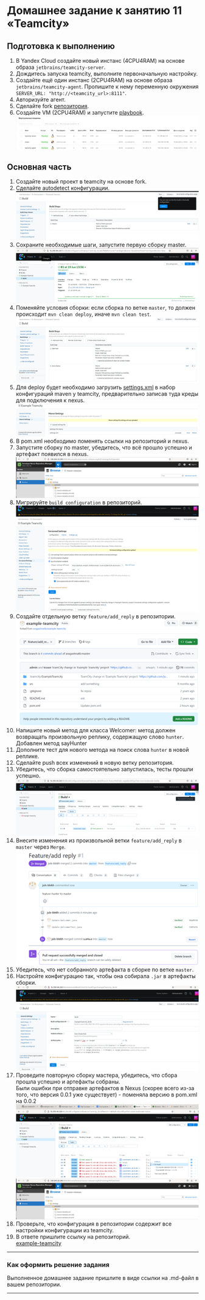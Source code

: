 # Домашнее задание к занятию 11 «Teamcity»

## Подготовка к выполнению

1. В Yandex Cloud создайте новый инстанс (4CPU4RAM) на основе образа `jetbrains/teamcity-server`.
2. Дождитесь запуска teamcity, выполните первоначальную настройку.
3. Создайте ещё один инстанс (2CPU4RAM) на основе образа `jetbrains/teamcity-agent`. Пропишите к нему переменную окружения `SERVER_URL: "http://<teamcity_url>:8111"`.
4. Авторизуйте агент.
5. Сделайте fork [репозитория](https://github.com/aragastmatb/example-teamcity).
6. Создайте VM (2CPU4RAM) и запустите [playbook](./infrastructure).
![img.png](/img/vm.png)
## Основная часть

1. Создайте новый проект в teamcity на основе fork.
2. Сделайте autodetect конфигурации.  
![img.png](/img/autodetect.png)
3. Сохраните необходимые шаги, запустите первую сборку master.
![img.png](/img/Build1.png)
4. Поменяйте условия сборки: если сборка по ветке `master`, то должен происходит `mvn clean deploy`, иначе `mvn clean test`.
![img.png](/img/param.png)
5. Для deploy будет необходимо загрузить [settings.xml](./teamcity/settings.xml) в набор конфигураций maven у teamcity, предварительно записав туда креды для подключения к nexus.
![img.png](/img/settings.png)
6. В pom.xml необходимо поменять ссылки на репозиторий и nexus.
7. Запустите сборку по master, убедитесь, что всё прошло успешно и артефакт появился в nexus.
![img.png](/img/nexus.png)
8. Мигрируйте `build configuration` в репозиторий.
![img.png](/img/versionedxml.png)
9. Создайте отдельную ветку `feature/add_reply` в репозитории.
![img.png](/img/branch.png)
10. Напишите новый метод для класса Welcomer: метод должен возвращать произвольную реплику, содержащую слово `hunter`.   
Добавлен метод sayHunter
11. Дополните тест для нового метода на поиск слова `hunter` в новой реплике.
12. Сделайте push всех изменений в новую ветку репозитория.
13. Убедитесь, что сборка самостоятельно запустилась, тесты прошли успешно.
![img.png](/img/feater-branch-hunter.png)
14. Внесите изменения из произвольной ветки `feature/add_reply` в `master` через `Merge`.
![img.png](/img/merge.png)
15. Убедитесь, что нет собранного артефакта в сборке по ветке `master`.
16. Настройте конфигурацию так, чтобы она собирала `.jar` в артефакты сборки.
![img.png](/img/target-jar.png)
17. Проведите повторную сборку мастера, убедитесь, что сбора прошла успешно и артефакты собраны.   
    Были ошибки при отправке артефактов в Nexus (скорее всего из-за того, что версия 0.0.1 уже существует) - поменяла версию в pom.xml на 0.0.2
![img.png](/img/deploy2.png)
![img.png](/img/nexus.png)
18. Проверьте, что конфигурация в репозитории содержит все настройки конфигурации из teamcity.
19. В ответе пришлите ссылку на репозиторий.   
[example-teamcity](https://github.com/juls-blekh/example-teamcity/)

---

### Как оформить решение задания

Выполненное домашнее задание пришлите в виде ссылки на .md-файл в вашем репозитории.

---
